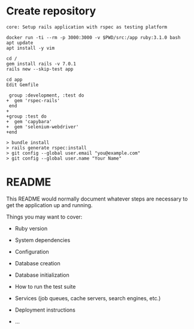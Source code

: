 # Create repository

    core: Setup rails application with rspec as testing platform

    docker run -ti --rm -p 3000:3000 -v $PWD/src:/app ruby:3.1.0 bash
    apt update
    apt install -y vim

    cd /
    gem install rails -v 7.0.1
    rails new --skip-test app

    cd app
    Edit Gemfile

     group :development, :test do
    +  gem 'rspec-rails'
     end
    +
    +group :test do
    +  gem 'capybara'
    +  gem 'selenium-webdriver'
    +end

    > bundle install
    > rails generate rspec:install
    > git config --global user.email "you@example.com"
    > git config --global user.name "Your Name"


# README

This README would normally document whatever steps are necessary to get the
application up and running.

Things you may want to cover:

* Ruby version

* System dependencies

* Configuration

* Database creation

* Database initialization

* How to run the test suite

* Services (job queues, cache servers, search engines, etc.)

* Deployment instructions

* ...

